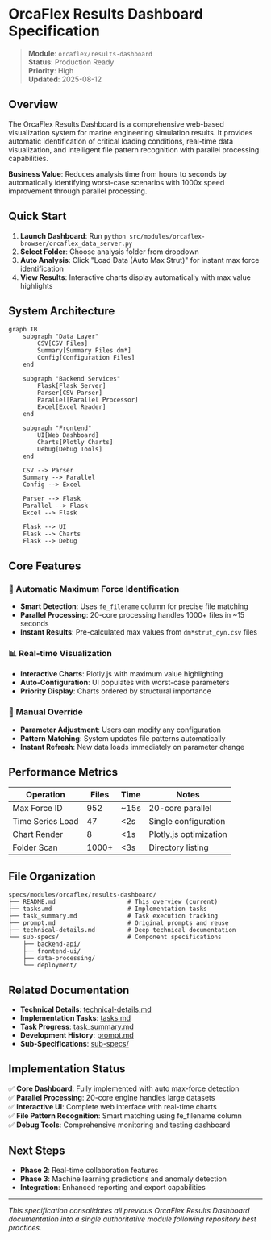 # OrcaFlex Results Dashboard Specification

> **Module**: `orcaflex/results-dashboard`  
> **Status**: Production Ready  
> **Priority**: High  
> **Updated**: 2025-08-12  

## Overview

The OrcaFlex Results Dashboard is a comprehensive web-based visualization system for marine engineering simulation results. It provides automatic identification of critical loading conditions, real-time data visualization, and intelligent file pattern recognition with parallel processing capabilities.

**Business Value**: Reduces analysis time from hours to seconds by automatically identifying worst-case scenarios with 1000x speed improvement through parallel processing.

## Quick Start

1. **Launch Dashboard**: Run `python src/modules/orcaflex-browser/orcaflex_data_server.py`
2. **Select Folder**: Choose analysis folder from dropdown
3. **Auto Analysis**: Click "Load Data (Auto Max Strut)" for instant max force identification
4. **View Results**: Interactive charts display automatically with max value highlights

## System Architecture

```mermaid
graph TB
    subgraph "Data Layer"
        CSV[CSV Files]
        Summary[Summary Files dm*]
        Config[Configuration Files]
    end
    
    subgraph "Backend Services"
        Flask[Flask Server]
        Parser[CSV Parser]
        Parallel[Parallel Processor]
        Excel[Excel Reader]
    end
    
    subgraph "Frontend"
        UI[Web Dashboard]
        Charts[Plotly Charts]
        Debug[Debug Tools]
    end
    
    CSV --> Parser
    Summary --> Parallel
    Config --> Excel
    
    Parser --> Flask
    Parallel --> Flask
    Excel --> Flask
    
    Flask --> UI
    Flask --> Charts
    Flask --> Debug
```

## Core Features

### 🎯 Automatic Maximum Force Identification
- **Smart Detection**: Uses `fe_filename` column for precise file matching
- **Parallel Processing**: 20-core processing handles 1000+ files in ~15 seconds
- **Instant Results**: Pre-calculated max values from `dm*strut_dyn.csv` files

### 📊 Real-time Visualization
- **Interactive Charts**: Plotly.js with maximum value highlighting
- **Auto-Configuration**: UI populates with worst-case parameters
- **Priority Display**: Charts ordered by structural importance

### 🔧 Manual Override
- **Parameter Adjustment**: Users can modify any configuration
- **Pattern Matching**: System updates file patterns automatically
- **Instant Refresh**: New data loads immediately on parameter change

## Performance Metrics

| Operation | Files | Time | Notes |
|-----------|-------|------|-------|
| Max Force ID | 952 | ~15s | 20-core parallel |
| Time Series Load | 47 | &lt;2s | Single configuration |
| Chart Render | 8 | &lt;1s | Plotly.js optimization |
| Folder Scan | 1000+ | &lt;3s | Directory listing |

## File Organization

```
specs/modules/orcaflex/results-dashboard/
├── README.md                    # This overview (current)
├── tasks.md                     # Implementation tasks
├── task_summary.md              # Task execution tracking
├── prompt.md                    # Original prompts and reuse
├── technical-details.md         # Deep technical documentation
└── sub-specs/                   # Component specifications
    ├── backend-api/
    ├── frontend-ui/
    ├── data-processing/
    └── deployment/
```

## Related Documentation

- **Technical Details**: [technical-details.md](./technical-details.md)
- **Implementation Tasks**: [tasks.md](./tasks.md)
- **Task Progress**: [task_summary.md](./task_summary.md)
- **Development History**: [prompt.md](./prompt.md)
- **Sub-Specifications**: [sub-specs/](./sub-specs/)

## Implementation Status

✅ **Core Dashboard**: Fully implemented with auto max-force detection  
✅ **Parallel Processing**: 20-core engine handles large datasets  
✅ **Interactive UI**: Complete web interface with real-time charts  
✅ **File Pattern Recognition**: Smart matching using fe_filename column  
✅ **Debug Tools**: Comprehensive monitoring and testing dashboard  

## Next Steps

- **Phase 2**: Real-time collaboration features
- **Phase 3**: Machine learning predictions and anomaly detection
- **Integration**: Enhanced reporting and export capabilities

---

*This specification consolidates all previous OrcaFlex Results Dashboard documentation into a single authoritative module following repository best practices.*